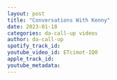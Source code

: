 ```yaml
---
layout: post
title: "Conversations With Kenny"
date: 2023-01-18
categories: da-call-up videos
author: da-call-up
spotify_track_id: 
youtube_video_id: ETcimot-IQ0
apple_track_id: 
youtube_metadata: 
---
```


